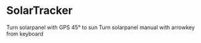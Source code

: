 # SolarTracker

Turn solarpanel with GPS 45° to sun
Turn solarpanel manual with arrowkey from keyboard
